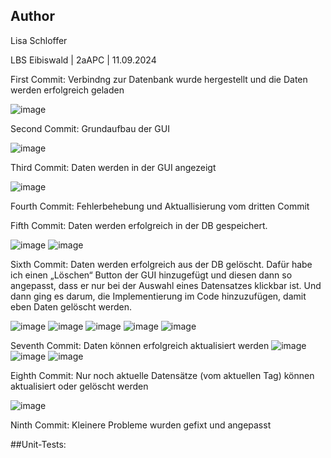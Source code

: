 ## Author
Lisa Schloffer

LBS Eibiswald | 2aAPC | 11.09.2024


First Commit: Verbindng zur Datenbank wurde hergestellt und die Daten werden erfolgreich geladen

![image](https://github.com/user-attachments/assets/fa5342b9-b75f-41e2-b4d7-c73a043111af)



Second Commit: Grundaufbau der GUI

![image](https://github.com/user-attachments/assets/86f7c3d6-3056-4f33-88a7-c6a09bd1b9d0)



Third Commit: Daten werden in der GUI angezeigt

![image](https://github.com/user-attachments/assets/9828e946-7bdf-4ee0-bfc0-89b864cd6078)



Fourth Commit: Fehlerbehebung und Aktuallisierung vom dritten Commit


Fifth Commit: Daten werden erfolgreich in der DB gespeichert.

![image](https://github.com/user-attachments/assets/20800232-c921-42cf-a2d4-3ca1a7fe6c70)
![image](https://github.com/user-attachments/assets/6e3f25f2-5772-44d1-a8f4-c78a3e4bd3d1)



Sixth Commit: Daten werden erfolgreich aus der DB gelöscht. Dafür habe ich einen „Löschen“ Button der GUI hinzugefügt und diesen dann so angepasst, dass er nur bei der Auswahl eines Datensatzes klickbar ist. Und dann ging es darum, die Implementierung im Code hinzuzufügen, damit eben Daten gelöscht werden.

![image](https://github.com/user-attachments/assets/2c23b130-10d5-4301-9cf4-f2e9c38cc95b)
![image](https://github.com/user-attachments/assets/912ecb2d-049e-4d90-a7af-38d367d91616)
![image](https://github.com/user-attachments/assets/596547a7-cd40-43d8-aee3-d0b08d1c1c90)
![image](https://github.com/user-attachments/assets/832a4430-30da-42c8-a27c-360aeeb232db)
![image](https://github.com/user-attachments/assets/e5f9bbdb-cc67-42f2-bd55-1d610369a4cc)




Seventh Commit: Daten können erfolgreich aktualisiert werden
![image](https://github.com/user-attachments/assets/9ecf06a5-4319-4c81-aeca-172404bedbf1)
![image](https://github.com/user-attachments/assets/882c304d-4f36-4744-b802-88c8d4ef050a)
![image](https://github.com/user-attachments/assets/452db3e3-bca8-4d61-96f1-fd568db2c647)




Eighth Commit: Nur noch aktuelle Datensätze (vom aktuellen Tag) können aktualisiert oder gelöscht werden

![image](https://github.com/user-attachments/assets/f1845cd6-a16b-4d74-8544-e10f88c55f53)


Ninth Commit: Kleinere Probleme wurden gefixt und angepasst 


##Unit-Tests:




